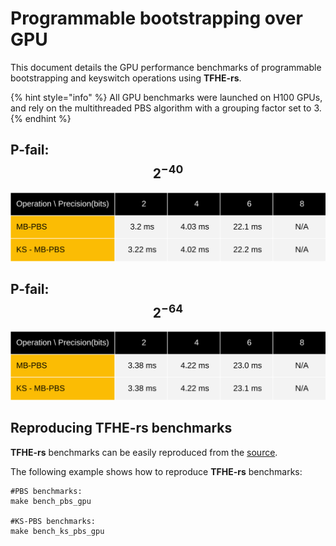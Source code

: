 # Programmable bootstrapping over GPU

This document details the GPU performance benchmarks of programmable bootstrapping and keyswitch operations using **TFHE-rs**.

{% hint style="info" %}
All GPU benchmarks were launched on H100 GPUs, and rely on the multithreaded PBS algorithm with a grouping factor set to 3.
{% endhint %}

## P-fail: $$2^{-40}$$

![](../../../_static/gpu_pbs_benchmark_tuniform_2m40.svg)

## P-fail: $$2^{-64}$$

![](../../../_static/gpu_pbs_benchmark_tuniform_2m64.svg)

## Reproducing TFHE-rs benchmarks

**TFHE-rs** benchmarks can be easily reproduced from the [source](https://github.com/zama-ai/tfhe-rs).

The following example shows how to reproduce **TFHE-rs** benchmarks:

```shell
#PBS benchmarks:
make bench_pbs_gpu

#KS-PBS benchmarks:
make bench_ks_pbs_gpu
```
